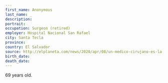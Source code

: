 ```yaml
---
first_name: Anonymous
last_name: _
description: 
portrait: 
occupation: Surgeon (retired)
employer: Hospital Nacional San Rafael
city: Santa Tecla
province: 
country: El Salvador
source: http://elplaneta.com/news/2020/apr/08/un-medico-cirujano-es-la-quinta-victima-mortal-por/
birth_date: 
death_date: 
---
```


69 years old.